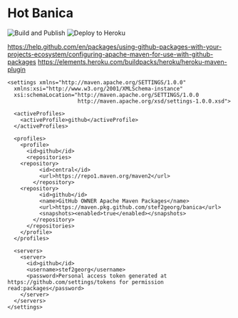 # Hot Banica
![Build and Publish](https://github.com/stef2georg/banica/workflows/Build%20and%20Publish/badge.svg)
![Deploy to Heroku](https://github.com/stef2georg/banica/workflows/Deploy%20to%20Heroku/badge.svg)

https://help.github.com/en/packages/using-github-packages-with-your-projects-ecosystem/configuring-apache-maven-for-use-with-github-packages
https://elements.heroku.com/buildpacks/heroku/heroku-maven-plugin

```<!-- Maven setting file. It should be located in ~/.m2. -->
<settings xmlns="http://maven.apache.org/SETTINGS/1.0.0"
  xmlns:xsi="http://www.w3.org/2001/XMLSchema-instance"
  xsi:schemaLocation="http://maven.apache.org/SETTINGS/1.0.0
                      http://maven.apache.org/xsd/settings-1.0.0.xsd">

  <activeProfiles>
    <activeProfile>github</activeProfile>
  </activeProfiles>

  <profiles>
    <profile>
      <id>github</id>
      <repositories>
	<repository>
          <id>central</id>
          <url>https://repo1.maven.org/maven2</url>
        </repository>
	<repository>
          <id>github</id>
          <name>GitHub OWNER Apache Maven Packages</name>
          <url>https://maven.pkg.github.com/stef2georg/banica</url>
          <snapshots><enabled>true</enabled></snapshots>
        </repository>
      </repositories>
    </profile>
  </profiles>

  <servers>
    <server>
      <id>github</id>
      <username>stef2georg</username>
      <password>Personal access token generated at https://github.com/settings/tokens for permission read:packages</password>
    </server>
  </servers>
</settings>
```